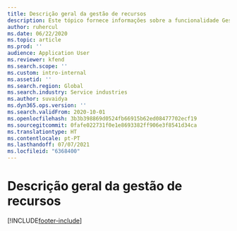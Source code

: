 ```yaml
---
title: Descrição geral da gestão de recursos
description: Este tópico fornece informações sobre a funcionalidade Gestão de recursos no Dynamics 365 Project Operations.
author: ruhercul
ms.date: 06/22/2020
ms.topic: article
ms.prod: ''
audience: Application User
ms.reviewer: kfend
ms.search.scope: ''
ms.custom: intro-internal
ms.assetid: ''
ms.search.region: Global
ms.search.industry: Service industries
ms.author: suvaidya
ms.dyn365.ops.version: ''
ms.search.validFrom: 2020-10-01
ms.openlocfilehash: 3b3b398869d0524fb66915b62ed08477702ecf19
ms.sourcegitcommit: 0fafe022731f0e1e8693382ff906e3f8541d34ca
ms.translationtype: HT
ms.contentlocale: pt-PT
ms.lasthandoff: 07/07/2021
ms.locfileid: "6368400"
---
```

# <a name="resource-management-overview"></a>Descrição geral da gestão de recursos


[!INCLUDE[footer-include](../includes/footer-banner.md)]